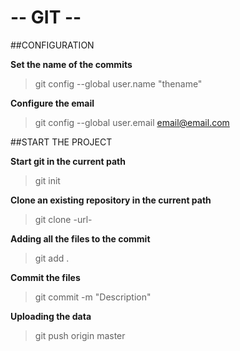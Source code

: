# -- GIT --


##CONFIGURATION

**Set the name of the commits**
> git config --global user.name "thename"

**Configure the email**
> git config --global user.email email@email.com


##START THE PROJECT

**Start git in the current path**
> git init

**Clone an existing repository in the current path**
> git clone -url-

**Adding all the files to the commit**
> git add .

**Commit the files**
> git commit -m "Description"

**Uploading the data**
> git push origin master


